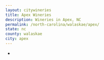 ```yaml
---
layout: citywineries
title: Apex Wineries
description: Wineries in Apex, NC
permalink: /north-carolina/walaskae/apex/
state: nc
county: walaskae
city: apex
---
```

-
